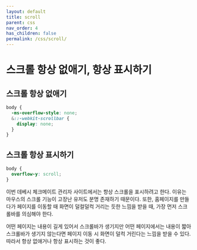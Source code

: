 ```yaml
---
layout: default
title: scroll
parent: css
nav_order: 4
has_children: false
permalink: /css/scroll/
---
```


# 스크롤 항상 없애기, 항상 표시하기

## 스크롤 항상 없애기
``` css
body {
  -ms-overflow-style: none;
  &::-webkit-scrollbar {
    display: none;
  }
}
```

## 스크롤 항상 표시하기
``` css
body {
  overflow-y: scroll;
}
```

이번 데베시 체크메이트 관리자 사이트에서는 항상 스크롤을 표시하려고 한다. 이유는 마우스의 스크롤 기능이 고장난 유저도 분명 존재하기 때문이다.
또한, 홈페이지를 만들다가 페이지를 이동할 때 화면이 덜컬덜컥 거리는 듯한 느낌을 받을 때, 가장 먼저 스크롤바를 의심해야 한다.

어떤 페이지는 내용이 길게 있어서 스크롤바가 생기지만 어떤 페이지에서는 내용이 짧아 스크롤바가 생기지 않는다면 페이지 이동 시 화면이 덜컥 거린다는 느낌을 받을 수 있다. 따라서 항상 없애거나 항상 표시하는 것이 좋다.